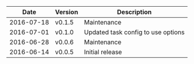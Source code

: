 | Date        | Version | Description |
| ----------- | ------- | ----------- |
| 2016-07-18  | v0.1.5  | Maintenance |
| 2016-07-01  | v0.1.0  | Updated task config to use options |
| 2016-06-28  | v0.0.6  | Maintenance |
| 2016-06-14  | v0.0.5  | Initial release |
